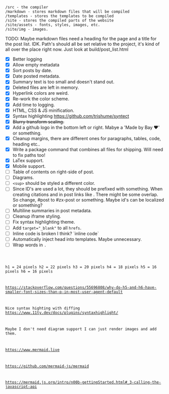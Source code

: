 ```
/src - the compiler
/markdown - stores markdown files that will be compiled
/templates - stores the templates to be compiled
/site - stores the compiled parts of the website
/site/assets - fonts, styles, images, etc.
/site/img - images.
```

TODO:
Maybe markdown files need a heading for the page and a title for the post list. IDK.
Path's should all be set relative to the project, it's kind of all over the place right now. Just look at build/post_list.html

- [x] Better logging
- [x] Allow empty metadata
- [x] Sort posts by date.
- [x] Date posted metadata.
- [x] Summary text is too small and doesn't stand out.
- [x] Deleted files are left in memory.
- [x] Hyperlink colors are weird.
- [x] Re-work the color scheme.
- [x] Add time to logging.
- [x] HTML, CSS & JS minification.
- [x] Syntax highlighting https://github.com/trishume/syntect
- [x] ~~Blurry transform scaling.~~
- [x] Add a github logo in the bottom left or right. Mabye a 'Made by Bay ❤' or something.
- [x] Cleanup margins, there are different ones for paragraphs, tables, code, heading etc..
- [x] Write a package command that combines all files for shipping. Will need to fix paths too!
- [x] LaTex support.
- [x] Mobile support.
- [ ] Table of contents on right-side of post.
- [ ] Diagrams.
- [ ] `<sup>` should be styled a different color.
- [ ] Since ID's are used a lot, they should be prefixed with something. When creating citations and in post links like [](#blog). There might be some overlap. So change, #post to #zx-post or something. Maybe id's can be localized or something?
- [ ] Multiline summaries in post metadata.
- [ ] Cleanup iframe styling.
- [ ] Fix syntax highlighting theme.
- [ ] Add `target="_blank"` to all `hrefs`.
- [ ] Inline code is broken I think? \`inline code\`
- [ ] Automatically inject head into templates. Maybe unnecessary.
- [ ] Wrap words in <code>.

h1 = 24 pixels
h2 = 22 pixels
h3 = 20 pixels
h4 = 18 pixels
h5 = 16 pixels
h6 = 16 pixels

https://stackoverflow.com/questions/55696808/why-do-h5-and-h6-have-smaller-font-sizes-than-p-in-most-user-agent-default


Nice syntax highting with diffing
https://www.11ty.dev/docs/plugins/syntaxhighlight/


Maybe I don't need diagram support I can just render images and add them.

https://www.mermaid.live

https://github.com/mermaid-js/mermaid

https://mermaid.js.org/intro/n00b-gettingStarted.html#_3-calling-the-javascript-api